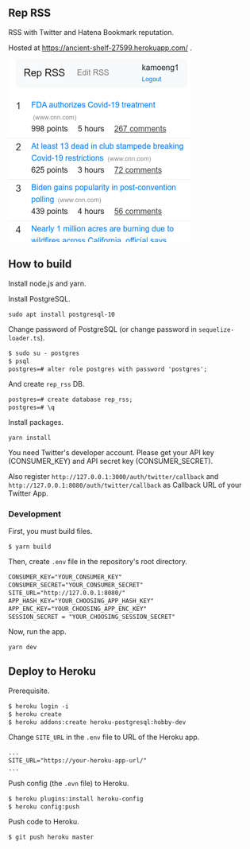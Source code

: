 ## Rep RSS

RSS with Twitter and Hatena Bookmark reputation.

Hosted at https://ancient-shelf-27599.herokuapp.com/ .

![screenshot](screenshot.png)

## How to build

Install node.js and yarn.

Install PostgreSQL.

```
sudo apt install postgresql-10
```

Change password of PostgreSQL (or change password in ``sequelize-loader.ts``).

```
$ sudo su - postgres
$ psql
postgres=# alter role postgres with password 'postgres';
```

And create ``rep_rss`` DB.

```
postgres=# create database rep_rss;
postgres=# \q
```

Install packages.

```
yarn install
```

You need Twitter's developer account. Please get your API key (CONSUMER_KEY) and API secret key (CONSUMER_SECRET).

Also register ``http://127.0.0.1:3000/auth/twitter/callback`` and ``http://127.0.0.1:8080/auth/twitter/callback`` as Callback URL of your Twitter App.

### Development

First, you must build files.

```
$ yarn build
```

Then, create ``.env`` file in the repository's root directory.

```env.
CONSUMER_KEY="YOUR_CONSUMER_KEY"
CONSUMER_SECRET="YOUR_CONSUMER_SECRET"
SITE_URL="http://127.0.0.1:8080/"
APP_HASH_KEY="YOUR_CHOOSING_APP_HASH_KEY"
APP_ENC_KEY="YOUR_CHOOSING_APP_ENC_KEY"
SESSION_SECRET = "YOUR_CHOOSING_SESSION_SECRET"
```

Now, run the app.

```
yarn dev
```

## Deploy to Heroku

Prerequisite.

```
$ heroku login -i
$ heroku create
$ heroku addons:create heroku-postgresql:hobby-dev
```

Change ``SITE_URL`` in the ``.env`` file to URL of the Heroku app.

```
...
SITE_URL="https://your-heroku-app-url/"
...
```

Push config (the ``.evn`` file) to Heroku.

```
$ heroku plugins:install heroku-config
$ heroku config:push
```

Push code to Heroku.

```
$ git push heroku master
```

